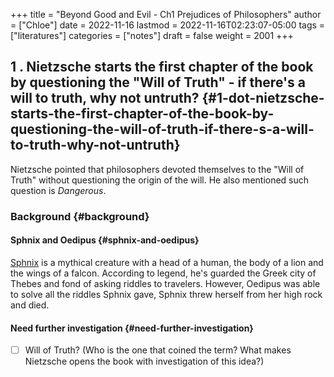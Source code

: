 +++
title = "Beyond Good and Evil - Ch1 Prejudices of Philosophers"
author = ["Chloe"]
date = 2022-11-16
lastmod = 2022-11-16T02:23:07-05:00
tags = ["literatures"]
categories = ["notes"]
draft = false
weight = 2001
+++

## 1 . Nietzsche starts the first chapter of the book by questioning the "Will of Truth" - if there's a will to truth, why not untruth? {#1-dot-nietzsche-starts-the-first-chapter-of-the-book-by-questioning-the-will-of-truth-if-there-s-a-will-to-truth-why-not-untruth}

Nietzsche pointed that philosophers devoted themselves to the "Will of
Truth" without questioning the origin of the will. He also mentioned
such question is _Dangerous_.


### Background {#background}


#### Sphnix and Oedipus {#sphnix-and-oedipus}

[Sphnix](https://en.wikipedia.org/wiki/Sphinx) is a mythical creature with a head of a human, the body of a lion
and the wings of a falcon. According to legend, he's guarded the Greek
city of Thebes and fond of asking riddles to travelers. However,
Oedipus was able to solve all the riddles Sphnix gave, Sphnix threw
herself from her high rock and died.


#### Need further investigation {#need-further-investigation}

-   [ ] Will of Truth? (Who is the one that coined the term? What makes
    Nietzsche opens the book with investigation of this idea?)
